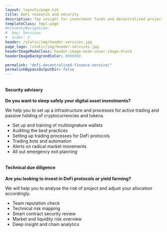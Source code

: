 ```yaml
---
layout: layouts/page.njk
title: DeFi research and security
description: Top insight for investment funds and decentralised projects
templateClass: tmpl-page
#eleventyNavigation:
#  key: Services
#  order: 3
header: /static/img/header-services.jpg
page_logo: /static/img/header-services.jpg
headerImageModeClass: header-image-mode-cover-image-black
headerImageBackgrondColor: #000000

permalink: "defi-decentralised-finance-service/"
permalinkBypassOutputDir: false
---
```


<section class="card-deck-home card-deck-services">
  <div class="card-deck mb-2">
    <div class="card">
        <div class="view overlay">
          <img src="{{ '/static/img/service-equity-crowdfunding.jpg'|url }}" class="card-img-top" alt="">
        </div>
        <div class="card-body">
            <h4>Security advisory</h5>
            <div class="card-middle">
              <p>
                <strong>Do you want to sleep safely your digital asset investments?</strong>
              </p>
              <p>
                  We help you to set up a infrastructure and processes for active trading
                  and passive holding of cryptocurrencies and tokens.
              </p>
              <ul>
                <li>Set up and training of multisignature wallets</li>
                <li>Auditing the best practices</li>
                <li>Setting up trading processes for DeFi protocols</li>
                <li>Trading bots and automation</li>
                <li>Alerts on radical market movements</li>
                <li>All out emergency exit planning</li>
              </ul>
            </div>
        </div>
    </div>
    <div class="card">
        <div class="view overlay">
          <img src="{{ '/static/img/service-investment-warden.jpg'|url }}" class="card-img-top" alt="">
        </div>
        <div class="card-body">
            <h4>Technical due diligence</h5>
            <p>
              <strong>
              Are you looking to invest in DeFi protocols or yield farming?
              </strong>
            </p>
            <p>
              We will help you to analyse the risk of project and
              adjust your allocation accordingly.
            </p>
            <ul>
              <li>
                Team reputation check
              </li>
              <li>
                Technical risk mapping
              </li>
              <li>
                Smart contract security review
              </li>
              <li>
                Market and liquidity risk overview
              </li>
              <li>
                Deep insight and chain analytics
              </li>
            </ul>
        </div>
      </div>
    </div>
  </div>
</section>
